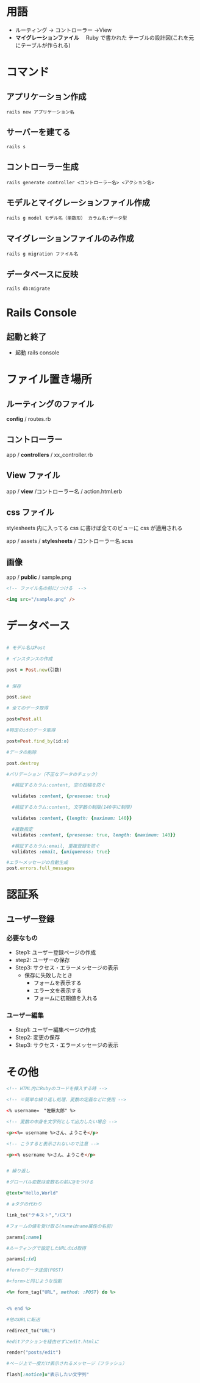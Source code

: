 # 用語

- ルーティング → コントローラー →View
- **マイグレーションファイル**　 Ruby で書かれた テーブルの設計図(これを元にテーブルが作られる)

# コマンド

## アプリケーション作成

`rails new アプリケーション名`

## サーバーを建てる

`rails s`

## コントローラー生成

`rails generate controller <コントローラー名> <アクション名>`

## モデルとマイグレーションファイル作成

`rails g model モデル名（単数形） カラム名:データ型`

## マイグレーションファイルのみ作成

`rails g migration ファイル名`

## データベースに反映

`rails db:migrate`

# Rails Console

## 起動と終了

- 起動 rails console

# ファイル置き場所

## ルーティングのファイル

**config** / routes.rb

## コントローラー

app / **controllers** / xx_controller.rb

## View ファイル

app / **view** /コントローラー名 / action.html.erb

## css ファイル

stylesheets 内に入ってる css に書けば全てのビューに css が適用される

app / assets / **stylesheets** / コントローラー名.scss

## 画像

app / **public** / sample.png

```html
<!-- ファイル名の前に/つける  -->

<img src="/sample.png" />
```

# データベース

```Ruby

# モデル名はPost

# インスタンスの作成

post = Post.new(引数)


# 保存

post.save

# 全てのデータ取得

post=Post.all

#特定のidのデータ取得

post=Post.find_by(id:n)

#データの削除

post.destroy

#バリデーション（不正なデータのチェック）

  #検証するカラム:content, 空の投稿を防ぐ

  validates :content, {presense: true}

  #検証するカラム:content, 文字数の制限(140字に制限)

  validates :content, {length: {maximum: 140}}

  #複数指定
  validates :content, {presense: true, length: {maximum: 140}}

  #検証するカラム:email, 重複登録を防ぐ
  validates :email, {uniqueness: true}

#エラ〜メッセージの自動生成
post.errors.full_messages

```

# 認証系

## ユーザー登録

### 必要なもの

- Step1: ユーザー登録ページの作成
- step2: ユーザーの保存
- Step3: サクセス・エラーメッセージの表示
  - 保存に失敗したとき
    - フォームを表示する
    - エラー文を表示する
    - フォームに初期値を入れる

### ユーザー編集

- Step1: ユーザー編集ページの作成
- Step2: 変更の保存
- Step3: サクセス・エラーメッセージの表示



# その他

```html
<!-- HTML内にRubyのコードを挿入する時 -->

<!-- ※簡単な繰り返し処理、変数の定義などに使用 -->

<% username=　"佐藤太郎" %>

<!-- 変数の中身を文字列として出力したい場合 -->

<p><%= username %>さん、ようこそ</p>

<!-- こうすると表示されないので注意 -->

<p><% username %>さん、ようこそ</p>
```

```Ruby

# 繰り返し

#グローバル変数は変数名の前に@をつける

@text="Hello,World"

# aタグの代わり

link_to("テキスト","パス")

#フォームの値を受け取る(nameはname属性の名前)

params[:name]

#ルーティングで設定したURLのid取得

params[:id]

#formのデータ送信(POST)

#<form>と同じような役割

<%= form_tag("URL", method: :POST) do %>


<% end %>

#他のURLに転送

redirect_to("URL")

#editアクションを経由せずにedit.htmlに

render("posts/edit")

#ページ上で一度だけ表示されるメッセージ（フラッシュ）

flash[:notice]="表示したい文字列"

```




